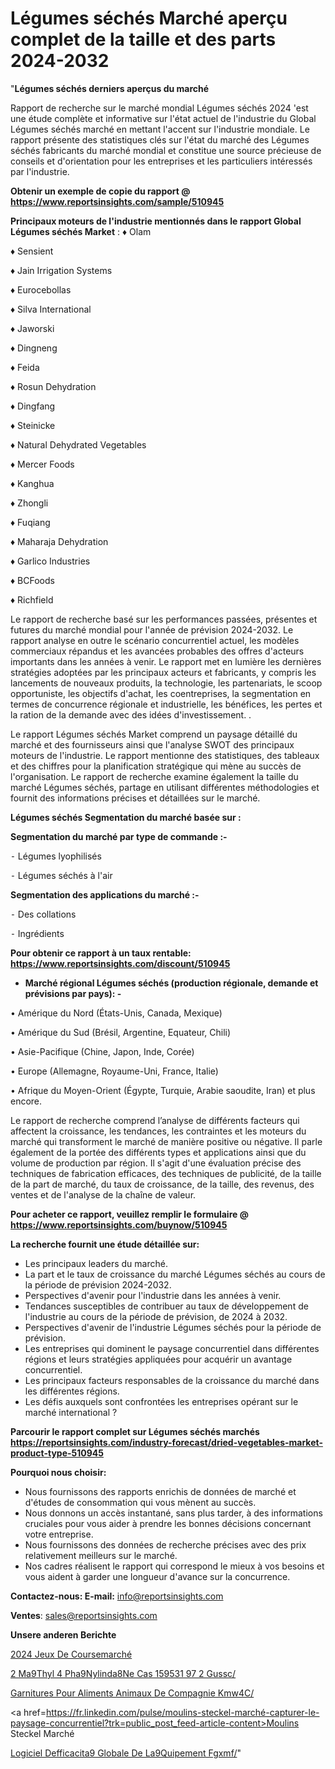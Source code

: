 # Légumes séchés Marché aperçu complet de la taille et des parts 2024-2032

"<strong>Légumes séchés derniers aperçus du marché</strong>

Rapport de recherche sur le marché mondial Légumes séchés 2024 'est une étude complète et informative sur l'état actuel de l'industrie du Global Légumes séchés marché en mettant l'accent sur l'industrie mondiale. Le rapport présente des statistiques clés sur l'état du marché des Légumes séchés fabricants du marché mondial et constitue une source précieuse de conseils et d'orientation pour les entreprises et les particuliers intéressés par l'industrie.

<strong>Obtenir un exemple de copie du rapport @ <a href=https://www.reportsinsights.com/sample/510945>https://www.reportsinsights.com/sample/510945</a></strong>

<strong>Principaux moteurs de l'industrie mentionnés dans le rapport Global Légumes séchés Market</strong> :
♦ Olam

♦ Sensient

♦ Jain Irrigation Systems

♦ Eurocebollas

♦ Silva International

♦ Jaworski

♦ Dingneng

♦ Feida

♦ Rosun Dehydration

♦ Dingfang

♦ Steinicke

♦ Natural Dehydrated Vegetables

♦ Mercer Foods

♦ Kanghua

♦ Zhongli

♦ Fuqiang

♦ Maharaja Dehydration

♦ Garlico Industries

♦ BCFoods

♦ Richfield

Le rapport de recherche basé sur les performances passées, présentes et futures du marché mondial pour l'année de prévision 2024-2032. Le rapport analyse en outre le scénario concurrentiel actuel, les modèles commerciaux répandus et les avancées probables des offres d'acteurs importants dans les années à venir. Le rapport met en lumière les dernières stratégies adoptées par les principaux acteurs et fabricants, y compris les lancements de nouveaux produits, la technologie, les partenariats, le scoop opportuniste, les objectifs d'achat, les coentreprises, la segmentation en termes de concurrence régionale et industrielle, les bénéfices, les pertes et la ration de la demande avec des idées d'investissement. .

Le rapport Légumes séchés Market comprend un paysage détaillé du marché et des fournisseurs ainsi que l'analyse SWOT des principaux moteurs de l'industrie. Le rapport mentionne des statistiques, des tableaux et des chiffres pour la planification stratégique qui mène au succès de l'organisation. Le rapport de recherche examine également la taille du marché Légumes séchés, partage en utilisant différentes méthodologies et fournit des informations précises et détaillées sur le marché.

<strong>Légumes séchés Segmentation du marché basée sur :</strong>

<strong>Segmentation du marché par type de commande :-</strong>

⁃ Légumes lyophilisés

⁃ Légumes séchés à l'air

<strong>Segmentation des applications du marché :-</strong>

⁃ Des collations

⁃ Ingrédients

<strong>Pour obtenir ce rapport à un taux rentable: <a href=https://www.reportsinsights.com/discount/510945>https://www.reportsinsights.com/discount/510945</a></strong>
<ul>
  <li><strong>Marché régional Légumes séchés (production régionale, demande et prévisions par pays): -</strong></li>
</ul>
• Amérique du Nord (États-Unis, Canada, Mexique)

• Amérique du Sud (Brésil, Argentine, Equateur, Chili)

• Asie-Pacifique (Chine, Japon, Inde, Corée)

• Europe (Allemagne, Royaume-Uni, France, Italie)

• Afrique du Moyen-Orient (Égypte, Turquie, Arabie saoudite, Iran) et plus encore.

Le rapport de recherche comprend l’analyse de différents facteurs qui affectent la croissance, les tendances, les contraintes et les moteurs du marché qui transforment le marché de manière positive ou négative. Il parle également de la portée des différents types et applications ainsi que du volume de production par région. Il s'agit d'une évaluation précise des techniques de fabrication efficaces, des techniques de publicité, de la taille de la part de marché, du taux de croissance, de la taille, des revenus, des ventes et de l'analyse de la chaîne de valeur.

<strong>Pour acheter ce rapport, veuillez remplir le formulaire @   <a href=https://www.reportsinsights.com/buynow/510945>https://www.reportsinsights.com/buynow/510945</a></strong>

<strong>La recherche fournit une étude détaillée sur:</strong>
<ul>
  <li>Les principaux leaders du marché.</li>
  <li>La part et le taux de croissance du marché Légumes séchés au cours de la période de prévision 2024-2032.</li>
  <li>Perspectives d'avenir pour l'industrie dans les années à venir.</li>
  <li>Tendances susceptibles de contribuer au taux de développement de l'industrie au cours de la période de prévision, de 2024 à 2032.</li>
  <li>Perspectives d'avenir de l'industrie Légumes séchés pour la période de prévision.</li>
  <li>Les entreprises qui dominent le paysage concurrentiel dans différentes régions et leurs stratégies appliquées pour acquérir un avantage concurrentiel.</li>
  <li>Les principaux facteurs responsables de la croissance du marché dans les différentes régions.</li>
  <li>Les défis auxquels sont confrontées les entreprises opérant sur le marché international ?</li>
</ul>

<strong>Parcourir le rapport complet sur Légumes séchés marchés <a href=https://reportsinsights.com/industry-forecast/dried-vegetables-market-product-type-510945>https://reportsinsights.com/industry-forecast/dried-vegetables-market-product-type-510945</a></strong>

<strong>Pourquoi nous choisir:</strong>
<ul>
  <li>Nous fournissons des rapports enrichis de données de marché et d'études de consommation qui vous mènent au succès.</li>
  <li>Nous donnons un accès instantané, sans plus tarder, à des informations cruciales pour vous aider à prendre les bonnes décisions concernant votre entreprise.</li>
  <li>Nous fournissons des données de recherche précises avec des prix relativement meilleurs sur le marché.</li>
  <li>Nos cadres réalisent le rapport qui correspond le mieux à vos besoins et vous aident à garder une longueur d'avance sur la concurrence.</li>
</ul>
<strong>Contactez-nous:
</strong><strong>E-mail:</strong> <a href=mailto:info@reportsinsights.com>info@reportsinsights.com</a>

<strong>Ventes</strong>: <a href=mailto:sales@reportsinsights.com>sales@reportsinsights.com</a>

<strong>Unsere anderen Berichte</strong>

<a href=https://www.linkedin.com/pulse/2024-jeux-de-coursemarch%C3%A9-domaines-croissance-qbwwf/>2024 Jeux De Coursemarché</a>

<a href=https://www.linkedin.com/pulse/2-m%C3%A9thyl-4-ph%C3%A9nylind%C3%A8ne-cas-159531-97-2-gussc/>2 Ma9Thyl 4 Pha9Nylinda8Ne Cas 159531 97 2 Gussc/</a>

<a href=https://www.linkedin.com/pulse/garnitures-pour-aliments-animaux-de-compagnie-kmw4c/>Garnitures Pour Aliments Animaux De Compagnie Kmw4C/</a>

<a href=https://fr.linkedin.com/pulse/moulins-steckel-marché-capturer-le-paysage-concurrentiel?trk=public_post_feed-article-content>Moulins Steckel Marché</a>

<a href=https://www.linkedin.com/pulse/logiciel-defficacit%C3%A9-globale-de-l%C3%A9quipement-fgxmf/>Logiciel Defficacita9 Globale De La9Quipement Fgxmf/</a>"
